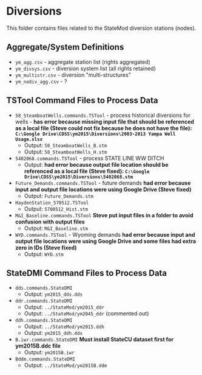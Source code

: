 # Diversions #

This folder contains files related to the StateMod diversion stations (nodes).

## Aggregate/System Definitions ##

* `ym_agg.csv` - aggregate station list (rights aggregated)
* `ym_divsys.csv` - diversion system list (all rights retained)
* `ym_multistr.csv` - diversion "multi-structures"
* `ym_nodiv_agg.csv` - ?

## TSTool Command Files to Process Data ##

* `58_SteamboatWells.commands.TSTool` - process historical diversions for wells - **has error because missing input file that should be referenced as a local file (Steve could not fix because he does not have the file): `C:\Google Drive\CDSS\ym2015\Diversions\2003-2013 Yampa Well Usage.xlsx`**
	+ Output: `58_SteamboatWells_B.stm`
	+ Output: `58_SteamboatWells_H.stm`
* `5402068.commands.TSTool` - process STATE LINE WW DITCH
	+ Output: **had error because output file location should be referenced as a local file (Steve fixed): `C:\Google Drive\CDSS\ym2015\Diversions\5402068.stm`**
* `Future_Demands.commands.TSTool` - future demands **had error because input and output file locations were using Google Drive (Steve fixed)**
	+ Output: `Future_Demands.stm`
* `HaydenStation_570512.TSTool`
	+ Output: `5700512_Hist.stm`
* `M&I_Baseline.commands.TSTool` **Steve put input files in a folder to avoid confusion with output files**
	+ Output: `M&I_Baseline.stm`
* `WYD.commands.TSTool` - Wyoming demands **had error because input and output file locations were using Google Drive and some files had extra zero in IDs (Steve fixed)**
	+ Output: `WYD.stm`

## StateDMI Command Files to Process Data ##

* `dds.commands.StateDMI`
	+ Output: `ym2015_dds.dds`
* `ddr.commands.StateDMI`
	+ Output: `../StateMod/ym2015_ddr`
	+ Output: `../StateMod/ym2045_ddr` (commented out)
* `ddh.commands.StateDMI`
	+ Output: `../StateMod/ym2015.ddh`
	+ Output: `ym2015_ddh.dds`
* `B.iwr.commands.StateDMI` **Must install StateCU dataset first for ym2015B.ddc file**
	+ Output: `ym2015B.iwr`
* `Bddm.commands.StateDMI`
	+ Output: `../StateMod/ym2015B.ddm`